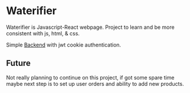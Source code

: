 # Waterifier

Waterifier is Javascript-React webpage. Project to learn and be more consistent with js, html, & css.

Simple [Backend](https://github.com/wepukka/WaterifierBackend) with jwt cookie authentication.

## Future

Not really planning to continue on this project, if got some spare time maybe next step is to set up user orders and ability to add new products.

